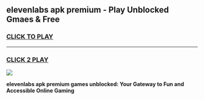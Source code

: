 
## elevenlabs apk premium - Play Unblocked Gmaes & Free
<h3>
<a href="https://news.freeplayer.one?title=elevenlabs_apk_premium&ref=16F">CLICK TO PLAY</a></h3>
<hr>

<h3>
<a href="https://news.freeplayer.one?title=elevenlabs_apk_premium&ref=16F">CLICK 2 PLAY</a>
  
</h3>

<a href="https://news.freeplayer.one?title=elevenlabs_apk_premium&ref=16F/"><img src="https://clearcache.store/games.png"></a>


**elevenlabs apk premium games unblocked: Your Gateway to Fun and Accessible Online Gaming**
